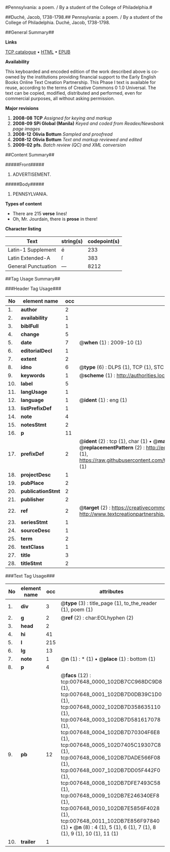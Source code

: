 #Pennsylvania: a poem. / By a student of the College of Philadelphia.#

##Duché, Jacob, 1738-1798.##
Pennsylvania: a poem. / By a student of the College of Philadelphia.
Duché, Jacob, 1738-1798.

##General Summary##

**Links**

[TCP catalogue](http://www.ota.ox.ac.uk/tcp/)  • 
[HTML](http://tei.it.ox.ac.uk/tcp/Texts-HTML/free/N06/N06026.html)  • 
[EPUB](http://tei.it.ox.ac.uk/tcp/Texts-EPUB/free/N06/N06026.epub)

**Availability**

This keyboarded and encoded edition of the
	       work described above is co-owned by the institutions
	       providing financial support to the Early English Books
	       Online Text Creation Partnership. This Phase I text is
	       available for reuse, according to the terms of Creative
	       Commons 0 1.0 Universal. The text can be copied,
	       modified, distributed and performed, even for
	       commercial purposes, all without asking permission.

**Major revisions**

1. __2008-08__ __TCP__ *Assigned for keying and markup*
1. __2008-09__ __SPi Global (Manila)__ *Keyed and coded from Readex/Newsbank page images*
1. __2008-12__ __Olivia Bottum__ *Sampled and proofread*
1. __2008-12__ __Olivia Bottum__ *Text and markup reviewed and edited*
1. __2009-02__ __pfs.__ *Batch review (QC) and XML conversion*

##Content Summary##

#####Front#####

1. ADVERTISEMENT.

#####Body#####

1. PENNSYLVANIA.

**Types of content**

  * There are 215 **verse** lines!
  * Oh, Mr. Jourdain, there is **prose** in there!

**Character listing**


|Text|string(s)|codepoint(s)|
|---|---|---|
|Latin-1 Supplement|é|233|
|Latin Extended-A|ſ|383|
|General Punctuation|—|8212|

##Tag Usage Summary##

###Header Tag Usage###

|No|element name|occ|attributes|
|---|---|---|---|
|1.|__author__|2||
|2.|__availability__|1||
|3.|__biblFull__|1||
|4.|__change__|5||
|5.|__date__|7| @__when__ (1) : 2009-10 (1)|
|6.|__editorialDecl__|1||
|7.|__extent__|2||
|8.|__idno__|6| @__type__ (6) : DLPS (1), TCP (1), STC (1), NOTIS (1), IMAGE-SET (1), EVANS-CITATION (1)|
|9.|__keywords__|1| @__scheme__ (1) : http://authorities.loc.gov/ (1)|
|10.|__label__|5||
|11.|__langUsage__|1||
|12.|__language__|1| @__ident__ (1) : eng (1)|
|13.|__listPrefixDef__|1||
|14.|__note__|4||
|15.|__notesStmt__|2||
|16.|__p__|11||
|17.|__prefixDef__|2| @__ident__ (2) : tcp (1), char (1)  •  @__matchPattern__ (2) : ([0-9\-]+):([0-9IVX]+) (1), (.+) (1)  •  @__replacementPattern__ (2) : http://eebo.chadwyck.com/downloadtiff?vid=$1&page=$2 (1), https://raw.githubusercontent.com/textcreationpartnership/Texts/master/tcpchars.xml#$1 (1)|
|18.|__projectDesc__|1||
|19.|__pubPlace__|2||
|20.|__publicationStmt__|2||
|21.|__publisher__|2||
|22.|__ref__|2| @__target__ (2) : https://creativecommons.org/publicdomain/zero/1.0/ (1), http://www.textcreationpartnership.org/docs/. (1)|
|23.|__seriesStmt__|1||
|24.|__sourceDesc__|1||
|25.|__term__|2||
|26.|__textClass__|1||
|27.|__title__|3||
|28.|__titleStmt__|2||


###Text Tag Usage###

|No|element name|occ|attributes|
|---|---|---|---|
|1.|__div__|3| @__type__ (3) : title_page (1), to_the_reader (1), poem (1)|
|2.|__g__|2| @__ref__ (2) : char:EOLhyphen (2)|
|3.|__head__|2||
|4.|__hi__|41||
|5.|__l__|215||
|6.|__lg__|13||
|7.|__note__|1| @__n__ (1) : * (1)  •  @__place__ (1) : bottom (1)|
|8.|__p__|4||
|9.|__pb__|12| @__facs__ (12) : tcp:007648_0000_102DB7CC968DC9D8 (1), tcp:007648_0001_102DB7D0DB39C1D0 (1), tcp:007648_0002_102DB7D358635110 (1), tcp:007648_0003_102DB7D581617078 (1), tcp:007648_0004_102DB7D70304F6E8 (1), tcp:007648_0005_102D7405C19307C8 (1), tcp:007648_0006_102DB7DADE566F08 (1), tcp:007648_0007_102DB7DD05F442F0 (1), tcp:007648_0008_102DB7DFE7493C58 (1), tcp:007648_0009_102DB7E246340EF8 (1), tcp:007648_0010_102DB7E5856F4028 (1), tcp:007648_0011_102DB7E856F97840 (1)  •  @__n__ (8) : 4 (1), 5 (1), 6 (1), 7 (1), 8 (1), 9 (1), 10 (1), 11 (1)|
|10.|__trailer__|1||
